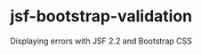 jsf-bootstrap-validation
========================

Displaying errors with JSF 2.2 and Bootstrap CSS 

